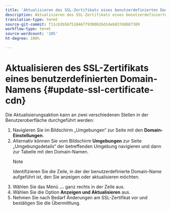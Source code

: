 ```yaml
---
title: 'Aktualisieren des SSL-Zertifikats eines benutzerdefinierten Domain-Namens '
description: Aktualisieren des SSL-Zertifikats eines benutzerdefinierten Domain-Namens
translation-type: tm+mt
source-git-commit: f11cb3b56f51046779300626d1deb037dd687309
workflow-type: tm+mt
source-wordcount: '105'
ht-degree: 100%

---
```


# Aktualisieren des SSL-Zertifikats eines benutzerdefinierten Domain-Namens {#update-ssl-certificate-cdn}

Die Aktualisierungsaktion kann an zwei verschiedenen Stellen in der Benutzeroberfläche durchgeführt werden:

1. Navigieren Sie im Bildschirm „Umgebungen“ zur Seite mit den **Domain-Einstellungen**.
1. Alternativ können Sie vom Bildschirm **Umgebungen** zur Seite „Umgebungsdetails“ der betreffenden Umgebung navigieren und dann zur Tabelle mit den Domain-Namen.
   >[!NOTE]
   >Identifizieren Sie die Zeile, in der der benutzerdefinierte Domain-Name aufgeführt ist, den Sie anzeigen oder aktualisieren möchten.
1. Wählen Sie das Menü **...** ganz rechts in der Zeile aus.
1. Wählen Sie die Option **Anzeigen und Aktualisieren** aus.
1. Nehmen Sie nach Bedarf Änderungen am SSL-Zertifikat vor und bestätigen Sie die Übermittlung.
